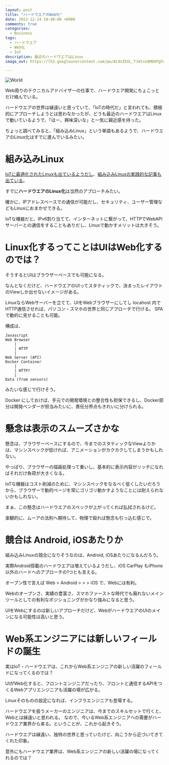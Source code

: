 ```yaml
---
layout: post
title: "ハードウエアのWeb化"
date: 2022-12-14 10:40:00 +0900
comments: true
categories:
  - Business
tags:
  - ハードウエア
  - Web化
  - Iot
description: 最近のハードウエアはLinux
image_out: https://lh3.googleusercontent.com/pw/AL9nZEXL_TJmtsoQMQ6PgFwGvH_dYI16brXF9_-mGNalEiC9O6WN_Iso641bcVH2H8EkCbjqZAjajNQhiHTwjQSDuX4KgbQ8WhV4vTdlYpW4ZhPXoXYYrktuPWf_erdFjE76QZUBJXurzBYwDoa9GovcWfLrsQ=w1196-h673-no?authuser=0

---
```

![World](https://lh3.googleusercontent.com/pw/AL9nZEXL_TJmtsoQMQ6PgFwGvH_dYI16brXF9_-mGNalEiC9O6WN_Iso641bcVH2H8EkCbjqZAjajNQhiHTwjQSDuX4KgbQ8WhV4vTdlYpW4ZhPXoXYYrktuPWf_erdFjE76QZUBJXurzBYwDoa9GovcWfLrsQ=w1196-h673-no?authuser=0)

Web周りのテクニカルアドバイザーの仕事で、ハードウエア開発にちょこっとだけ絡んでいる。

ハードウエアの世界は縁遠いと思っていて、「IoTの時代だ」と言われても、積極的にアプローチしようとは思わなかったが、どうも最近のハードウエアはLinuxで動いているようで、「ほー、興味深いな」と一気に親近感を持った。

ちょっと調べてみると、「組み込みLinux」という単語もあるようで、ハードウエアのLinux化はすでに進んでいるみたい。

# 組み込みLinux

[IoTに最適化されたLinuxも出ているようだし](https://monoist.itmedia.co.jp/mn/articles/2210/31/news066.html)、[組み込みLinuxの実践的な記事も出ている](https://www.aps-web.jp/academy/18209/)。

すでに**ハードウエアのLinux化**は当然のアプローチみたい。

確かに、IPアドレスベースでの通信が可能だし、セキュリティ、ユーザー管理などもLinuxにおまかせできる。

IoTな機器だと、IPv6割り当てて、インターネットに繋がって、HTTPでWebAPIサーバーとの通信をすることもありだし、Linuxで動かすメリットは大きそう。

# Linux化するってことはUIはWeb化するのでは？

そうするとUIはブラウザーベースでも可能になる。

なんとなくだけど、ハードウエアのUIってスタティックで、決まったレイアウトのViewしか出せないイメージがある。

LinuxならWebサーバーを立てて、UIをWebブラウザーにしてし locahost 内でHTTP通信させれば、パソコン・スマホの世界と同じアプローチで行ける。
SPAで動的に見せることも可能。

構成は、
```
Javascript
Web Browser
    |
    | HTTP
    |
Web Server (API)
Docker Container
    |
    | HTTP?
    |
Data (from sensors)
```
みたいな感じで行けそう。

Docker にしておけば、手元での開発環境との整合性も担保できるし、Docker部分は開発ベンダーが担当みたいに、責任分界点もきれいに分けられる。

# 懸念は表示のスムーズさかな

懸念は、ブラウザーベースにするので、今までのスタティックなViewよりかは、マシンスペックが低ければ、アニメーションがカクカクしてしまうかもしれない。

やっぱり、ブラウザーの描画処理って重いし、基本的に表示内容がリッチになればそれだけ負荷が大きくなる。

IoTな機器はコスト削減のために、マシンスペックをなるべく低くしたいだろうから、ブラウザーで動的ページを常にゴリゴリ動かすようなことには耐えられないかもしれない。

まぁ、この懸念はハードウエアのスペックが上がってくれば払拭されるけど。

楽観的に、ムーアの法則へ期待して、物理で殴れば懸念も引っ込む感じで。


# 競合は Android, iOSあたりか

組み込みLinuxの競合になりそうなのは、Android, iOSあたりになるんだろう。

実際Android搭載のハードウエアは増えているようだし、iOS CarPlay もiPhone以外のハードへのアプローチの1つとも言える。

オープン性で言えば Web > Android > > > iOS で、Webには有利。

Webのオープンさ、実績の豊富さ、スマホファーストな時代でも廃れないメインツールとしての有利なポジショニングがかなり強みになると思う。

UIをWebにするのは新しいアプローチだけど、WebがハードウエアのUIのメインになる可能性は高いと思う。

# Web系エンジニアには新しいフィールドの誕生

実はIoT・ハードウエアは、これからWeb系エンジニアの新しい活躍のフィールドになってくるのでは？

UIがWeb化すると、フロントエンジニアだったり、フロントと通信するAPIをつくるWebアプリエンジニアも活躍の場が広がる。

Linuxそのものの設定になれば、インフラエンジニアも登場する。

ハードウエアを扱うメーカーのエンジニアは、今までのスキルセットで行くと、Webとは縁遠いと思われる。
なので、今いるWeb系エンジニアへの需要がハードウエア業界から来る。ということが、これから起きそう。

ハードウエアは縁遠い、独特の世界と思っていたけど、向こうから近づいてきてくれた印象。

意外にもハードウエア業界は、Web系エンジニアの新しい活躍の場になってくれるのでは？
